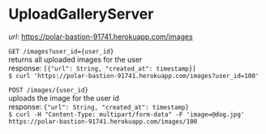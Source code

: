 # UploadGalleryServer


*url*: https://polar-bastion-91741.herokuapp.com/images  


`GET /images?user_id={user_id}`  
returns all uploaded images for the user  
response: `[{"url": String, "created_at": timestamp}]`  
`$ curl 'https://polar-bastion-91741.herokuapp.com/images?user_id=100'`


`POST /images/{user_id}`  
uploads the image for the user id  
response: `{"url": String, "created_at": timestamp}`  
`$ curl -H "Content-Type: multipart/form-data" -F 'image=@dog.jpg' https://polar-bastion-91741.herokuapp.com/images/100`


